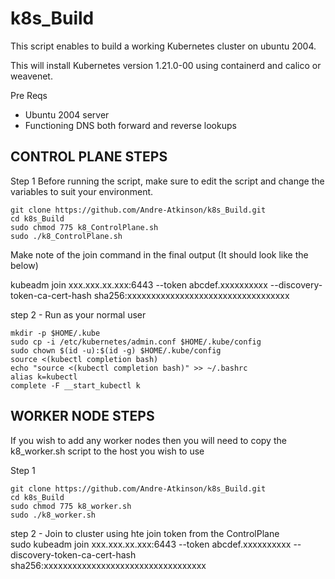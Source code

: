 # k8s_Build
This script enables to build a working Kubernetes cluster on ubuntu 2004.

This will install Kubernetes version 1.21.0-00 using containerd and calico or weavenet.

Pre Reqs
- Ubuntu 2004 server
- Functioning DNS both forward and reverse lookups

## CONTROL PLANE STEPS
Step 1
Before running the script, make sure to edit the script and change the variables to suit your environment.

```
git clone https://github.com/Andre-Atkinson/k8s_Build.git
cd k8s_Build
sudo chmod 775 k8_ControlPlane.sh
sudo ./k8_ControlPlane.sh
```

Make note of the join command in the final output (It should look like the below)

kubeadm join xxx.xxx.xx.xxx:6443 --token abcdef.xxxxxxxxxx --discovery-token-ca-cert-hash sha256:xxxxxxxxxxxxxxxxxxxxxxxxxxxxxxxxxx 

step 2 - Run as your normal user
```
mkdir -p $HOME/.kube
sudo cp -i /etc/kubernetes/admin.conf $HOME/.kube/config
sudo chown $(id -u):$(id -g) $HOME/.kube/config
source <(kubectl completion bash)
echo "source <(kubectl completion bash)" >> ~/.bashrc
alias k=kubectl
complete -F __start_kubectl k
```
## WORKER NODE STEPS
If you wish to add any worker nodes then you will need to copy the k8_worker.sh script to the host you wish to use

Step 1
```
git clone https://github.com/Andre-Atkinson/k8s_Build.git
cd k8s_Build
sudo chmod 775 k8_worker.sh
sudo ./k8_worker.sh
```
step 2 - Join to cluster using hte join token from the ControlPlane <br />
sudo kubeadm join xxx.xxx.xx.xxx:6443 --token abcdef.xxxxxxxxxx --discovery-token-ca-cert-hash sha256:xxxxxxxxxxxxxxxxxxxxxxxxxxxxxxxxxx 
